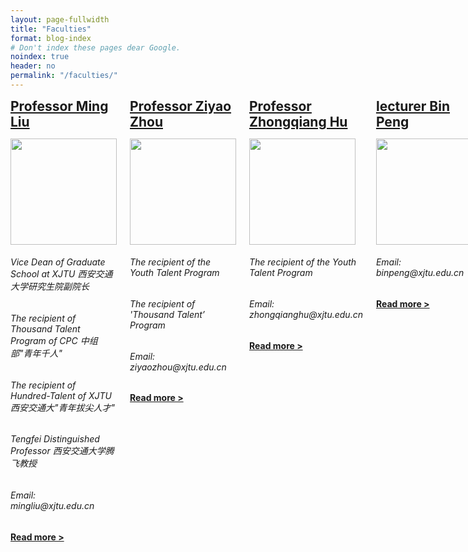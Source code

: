 ```yaml
---
layout: page-fullwidth
title: "Faculties"
format: blog-index
# Don't index these pages dear Google.
noindex: true
header: no
permalink: "/faculties/"
---
```


<div class="row">
	<div class="medium-12 columns t30">
    <div class="row">
		<!--{% include _pagination.html %}-->
        <div class="small-12 columes b60">
            <!--<p class="subheadline">
             <span class="subheader">Bio Sketch</span>
            </p>-->
            <h2 style="margin:0px;"><a href="/mingliu/">Professor Ming Liu</a></h2>
            <p>
<a href="/mingliu/" title="Prof.M.Liu"><img src="{{ site.urlimg }}mliucube.png" class="alignleft" width="170" height="170"></a>
<h6>Vice Dean of Graduate School at XJTU 西安交通大学研究生院副院长</h6>
<h6>The recipient of Thousand Talent Program  of CPC  中组部"青年千人"</h6>
<h6>The recipient of Hundred-Talent of XJTU 西安交通大"青年拔尖人才"</h6>
<h6>Tengfei Distinguished Professor  西安交通大学腾飞教授</h6>
<h6>Email: mingliu@xjtu.edu.cn</h6>
<a href="/mingliu/" title="Prof.M.Liu"><strong>Read more&nbsp;></strong></a>
            </p>
	</div>
    </div><!-- /.medium-7.columns -->
    <div class="row">
		<!--{% include _pagination.html %}-->
        <div class="small-12 columes b60">
            <!--<p class="subheadline">
             <span class="subheader">Bio Sketch</span>
            </p>-->
            <h2 style="margin:0px;"><a href="/ziyaozhou/">Professor Ziyao Zhou</a></h2>
            <p>
<a href="/ziyaozhou/" title="Prof.Z.Zhou"><img src="{{ site.urlimg }}zyzcube.png" class="alignleft" width="170" height="170"></a>
<!--<h6>Professor of Elelcronic Enginnering School at Xi'an Jiaotong University</h6>-->
<h6>The recipient of the Youth Talent Program</h6>
<h6>The recipient of 'Thousand Talent’ Program</h6>
<h6>Email: ziyaozhou@xjtu.edu.cn</h6>
                <a href="/ziyaozhou/" title="Prof.Z.Zhou"><strong>Read more&nbsp;></strong></a>
            </p>
	</div>
    </div><!-- /.medium-7.columns -->
<div class="row">
		<!--{% include _pagination.html %}-->
        <div class="small-12 columes b60">
            <!--<p class="subheadline">
             <span class="subheader">Bio Sketch</span>
            </p>-->
            <h2 style="margin:0px;"><a href="/zhongqianghu/">Professor Zhongqiang Hu</a></h2>
            <p>
<a href="/zhongqianghu/" title="Prof.Z.Hu"><img src="{{ site.urlimg }}zqhcube.png" class="alignleft" width="170" height="170"></a>
<!--<h6>Professor of Elelcronic Enginnering School at Xi'an Jiaotong University</h6>-->
<h6>The recipient of the Youth Talent Program</h6>
<h6>Email: zhongqianghu@xjtu.edu.cn</h6>
                <a href="/zhongqianghu/" title="Prof.Z.Hu"><strong>Read more&nbsp;></strong></a>
            </p>
	</div>
    </div><!-- /.medium-7.columns -->
    <div class="row">
		<!--{% include _pagination.html %}-->
        <div class="small-12 columes b60">
            <!--<p class="subheadline">
             <span class="subheader">Bio Sketch</span>
            </p>-->
            <h2 style="margin:0px;"><a href="/binpeng/">lecturer Bin Peng</a></h2>
            <p>
<a href="/binpeng/" title="Lecturer B.Peng"><img src="{{ site.urlimg }}bpcube.png" class="alignleft" width="170" height="170"></a>
<!--<h6>Lecturer of Elelcronic Enginnering School at Xi'an Jiaotong University</h6>-->
<h6>Email: binpeng@xjtu.edu.cn</h6>
                <a href="/binpeng/" title="Lecturer B.Peng"><strong>Read more&nbsp;></strong></a>
            </p>
            </div>
	</div>
    </div><!-- /.medium-7.columns -->
</div><!-- /.row -->